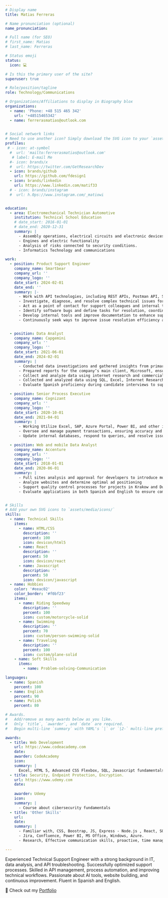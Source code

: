 ```yaml
---
# Display name
title: Matias Ferreras

# Name pronunciation (optional)
name_pronunciation: 

# Full name (for SEO)
# first_name: Matias
# last_name: Ferreras

# Status emoji
status:
  icon: 💻

# Is this the primary user of the site?
superuser: true

# Role/position/tagline
role: Technology/Communications

# Organizations/Affiliations to display in Biography blox
organizations:
  - name: 'Phone: +48 515 465 342'
    url: '+48515465342'
  - name: ferrerasmatias@outlook.com
  

# Social network links
# Need to use another icon? Simply download the SVG icon to your `assets/media/icons/` folder.
profiles:
 # - icon: at-symbol
  #  url: 'mailto:ferrerasmatias@outlook.com'
   # label: E-mail Me
  #- icon: brands/x
  #  url: https://twitter.com/GetResearchDev
  - icon: brands/github
    url: https://github.com/fdesign1
  - icon: brands/linkedin
    url: https://www.linkedin.com/matif33
  # - icon: brands/instagram
  #  url: h.0ps://www.instagram.com/_matiowi


education:
  - area: Electromechanical Technician Automotive
    institution: Technical School Education
    # date_start: 2016-01-01
    # date_end: 2020-12-31
    summary: |
      - Assembly operations, electrical circuits and electronic devices.
      - Engines and electric functionality
      - Analysis of risks connected to security conditions.
      - Informatics Technology and communications

work:
  - position: Product Support Engineer
    company_name: Smartbear
    company_url: ''
    company_logo: ''
    date_start: 2024-02-01
    date_end: ''
    summary: |-
      - Work with API technologies, including REST APIs, Postman API, Stoplight, SwaggerHub, Web Services API, and OpenAPI Specification.
      - Investigate, diagnose, and resolve complex technical issues for external customers via email, GitHub, screen sharing, live chat, and other communication channels.
      - Act as a point of contact for support colleagues and internal teams, such as development, ensuring effective issue resolution and knowledge sharing.
      - Identify software bugs and define tasks for resolution, coordinating with the support and engineering teams as needed.
      - Develop internal tools and improve documentation to enhance support processes and customer self-service capabilities.
      - Continuously seek ways to improve issue resolution efficiency and enhance customer support experiences.  


  - position: Data Analyst  
    company_name: Capgemini
    company_url: ''
    company_logo: ''
    date_start: 2021-06-01
    date_end: 2024-02-01
    summary: |
      - Conducted data investigations and gathered insights from primary and secondary sources, utilizing tools like MS Office and Microsoft SQL Server.
      - Prepared reports for the company’s main client, Microsoft, ensuring accuracy and relevance
      - Collect and analyze data using internet research and commercial database platforms to support business decisions.
      - Collected and analyzed data using SQL, Excel, Internet Research and other tools.
      - Evaluate Spanish proficiency during candidate interviews to support recruitment processes.

  - position: Senior Process Executive
    company_name: Cognizant
    company_url: ''
    company_logo: ''
    date_start: 2020-10-01
    date_end: 2021-04-01
    summary: |
      - Working Utilize Excel, SAP, Azure Portal, Power BI, and other internal tools to extract and manage required documentation.
      - Oversee and manage payment transactions, ensuring accuracy and compliance with internal procedures
      - Update internal databases, respond to queries, and resolve issues to ensure data integrity and efficient operations.

  - position: Web and mobile Data Analyst
    company_name: Accenture
    company_url: ''
    company_logo: ''
    date_start: 2018-01-01
    date_end: 2020-06-01
    summary: |
      - Full sites analysis and approval for developers to introduce monetizable advertisements.
      - Analyze websites and determine optimal ad positioning
      - Support quality control processes for projects in Krakow and Dublin
      - Evaluate applications in both Spanish and English to ensure compliance and functionality.


# Skills
# Add your own SVG icons to `assets/media/icons/`
skills:
  - name: Technical Skills
    items:
      - name: HTML/CSS
        description: ''
        percent: 100
        icon: devicon/html5
      - name: React
        description: ''
        percent: 50
        icon: devicon/react
      - name: Javascript
        description: ''
        percent: 50
        icon: devicon/javascript
  - name: Hobbies
    color: '#eeac02'
    color_border: '#f0bf23'
    items:
      - name: Riding Speedway
        description: ''
        percent: 100
        icon: custom/motorcycle-solid
      - name: Swimming
        description: ''
        percent: 70
        icon: custom/person-swimming-solid
      - name: Traveling
        description: ''
        percent: 100
        icon: custom/plane-solid
    - name: Soft Skills
      items:
        - name: Problem-solving-Communication

languages:
  - name: Spanish
    percent: 100
  - name: English
    percent: 90
  - name: Polish
    percent: 80

# Awards.
#   Add/remove as many awards below as you like.
#   Only `title`, `awarder`, and `date` are required.
#   Begin multi-line `summary` with YAML's `|` or `|2-` multi-line prefix and indent 2 spaces below.

awards:
  - title: Web Development
    url: https://www.codeacademy.com
    date: 
    awarder: CodeAcademy
    icon: 
    summary: |
      Excel, HTML 5, Advanced CSS Flexbox, SQL, Javascript fundamentals.
  - title: Security, Endpoint Protection, Encryption.
    url: https://www.udemy.com
    date: 
  
    awarder: Udemy
    icon: 
    summary: |
      - Course about cibersecurity fundamentals
  - title: 'Other Skills'
    url: 
    date: 
    summary: |
      - Familiar with, CSS, Boostrap, JS, Express - Node.js , React, SQL, Visual Studio, GIT, Github, Gitlab.
      - Jira, Confluence, Power BI, MS Office, Windows, Azure.
      - Research, Effective communication skills, proactive, time management.

---
```

Experienced Technical Support Engineer with a strong background in IT, data analysis, and API troubleshooting. Successfully optimized support processes. Skilled in API management, process automation, and improving technical workflows. Passionate about AI tools, website building, and continuous improvement. Fluent in Spanish and English.

🚀 Check out my [Portfolio](https://tu-link-aqui.com)











